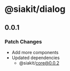# @siakit/dialog

## 0.0.1

### Patch Changes

- Add more components
- Updated dependencies
  - @siakit/core@0.0.2
